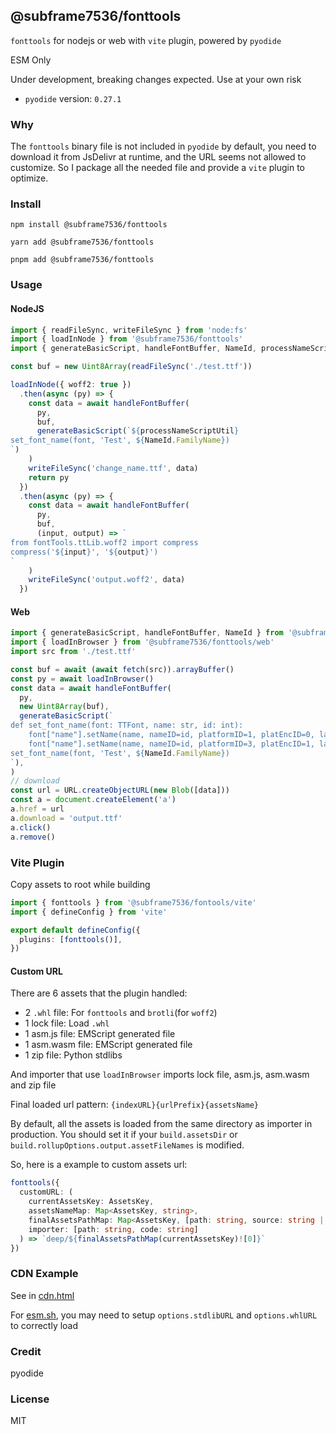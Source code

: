 ## @subframe7536/fonttools

`fonttools` for nodejs or web with `vite` plugin, powered by `pyodide`

ESM Only

Under development, breaking changes expected. Use at your own risk

- `pyodide` version: `0.27.1`

### Why

The `fonttools` binary file is not included in `pyodide` by default, you need to download it from JsDelivr at runtime, and the URL seems not allowed to customize. So I package all the needed file and provide a `vite` plugin to optimize.

### Install

```shell
npm install @subframe7536/fonttools
```
```shell
yarn add @subframe7536/fonttools
```
```shell
pnpm add @subframe7536/fonttools
```

### Usage

#### NodeJS

```ts
import { readFileSync, writeFileSync } from 'node:fs'
import { loadInNode } from '@subframe7536/fonttools'
import { generateBasicScript, handleFontBuffer, NameId, processNameScriptUtil } from '@subframe7536/fonttools/utils'

const buf = new Uint8Array(readFileSync('./test.ttf'))

loadInNode({ woff2: true })
  .then(async (py) => {
    const data = await handleFontBuffer(
      py,
      buf,
      generateBasicScript(`${processNameScriptUtil}
set_font_name(font, 'Test', ${NameId.FamilyName})
`)
    )
    writeFileSync('change_name.ttf', data)
    return py
  })
  .then(async (py) => {
    const data = await handleFontBuffer(
      py,
      buf,
      (input, output) => `
from fontTools.ttLib.woff2 import compress
compress('${input}', '${output}')
`
    )
    writeFileSync('output.woff2', data)
  })
```

#### Web

```ts
import { generateBasicScript, handleFontBuffer, NameId } from '@subframe7536/fonttools/utils'
import { loadInBrowser } from '@subframe7536/fonttools/web'
import src from './test.ttf'

const buf = await (await fetch(src)).arrayBuffer()
const py = await loadInBrowser()
const data = await handleFontBuffer(
  py,
  new Uint8Array(buf),
  generateBasicScript(`
def set_font_name(font: TTFont, name: str, id: int):
    font["name"].setName(name, nameID=id, platformID=1, platEncID=0, langID=0x0)
    font["name"].setName(name, nameID=id, platformID=3, platEncID=1, langID=0x409)
set_font_name(font, 'Test', ${NameId.FamilyName})
`),
)
// download
const url = URL.createObjectURL(new Blob([data]))
const a = document.createElement('a')
a.href = url
a.download = 'output.ttf'
a.click()
a.remove()
```

### Vite Plugin

Copy assets to root while building

```ts
import { fonttools } from '@subframe7536/fontools/vite'
import { defineConfig } from 'vite'

export default defineConfig({
  plugins: [fonttools()],
})
```

#### Custom URL

There are 6 assets that the plugin handled:
- 2 `.whl` file: For `fonttools` and `brotli`(for `woff2`)
- 1 lock file: Load `.whl`
- 1 asm.js file: EMScript generated file
- 1 asm.wasm file: EMScript generated file
- 1 zip file: Python stdlibs

And importer that use `loadInBrowser` imports lock file, asm.js, asm.wasm and zip file

Final loaded url pattern: `{indexURL}{urlPrefix}{assetsName}`

By default, all the assets is loaded from the same directory as importer in production.
You should set it if your `build.assetsDir` or `build.rollupOptions.output.assetFileNames` is modified.

So, here is a example to custom assets url:

```ts
fonttools({
  customURL: (
    currentAssetsKey: AssetsKey,
    assetsNameMap: Map<AssetsKey, string>,
    finalAssetsPathMap: Map<AssetsKey, [path: string, source: string | Uint8Array]>,
    importer: [path: string, code: string]
  ) => `deep/${finalAssetsPathMap(currentAssetsKey)![0]}`
})
```

### CDN Example

See in [cdn.html](./cdn.html)

For [esm.sh](https://esm.sh), you may need to setup `options.stdlibURL` and `options.whlURL` to correctly load

### Credit

pyodide

### License

MIT
